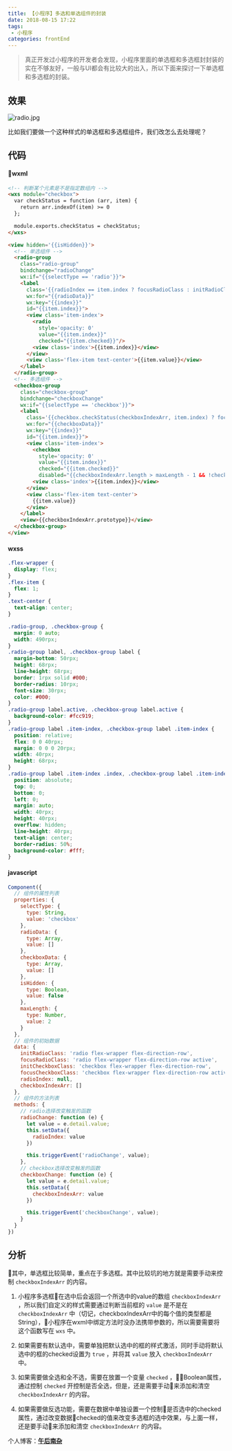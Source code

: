 ```yaml
---
title: 【小程序】多选和单选组件的封装
date: 2018-08-15 17:22
tags:
 - 小程序  
categories: frontEnd
---
```


> 真正开发过小程序的开发者会发现，小程序里面的单选框和多选框封封装的实在不够友好，一般与UI都会有比较大的出入，所以下面来探讨一下单选框和多选框的封装。

<!-- more -->

## 效果

![radio.jpg](https://upload-images.jianshu.io/upload_images/4660406-8105fc181c9d2180.jpg?imageMogr2/auto-orient/strip%7CimageView2/2/w/1240)

比如我们要做一个这种样式的单选框和多选框组件，我们改怎么去处理呢？

## 代码

#### wxml

```html
<!-- 判断某个元素是不是指定数组内 -->
<wxs module="checkbox">
  var checkStatus = function (arr, item) {
    return arr.indexOf(item) >= 0
  };

  module.exports.checkStatus = checkStatus;
</wxs>

<view hidden='{{isHidden}}'>
  <!-- 单选组件 -->
  <radio-group 
    class="radio-group" 
    bindchange="radioChange" 
    wx:if="{{selectType == 'radio'}}">
    <label 
      class='{{radioIndex == item.index ? focusRadioClass : initRadioClass}}' 
      wx:for="{{radioData}}" 
      wx:key="{{index}}"
      id="{{item.index}}">
      <view class='item-index'>
        <radio 
          style='opacity: 0' 
          value="{{item.index}}" 
          checked="{{item.checked}}"/>
        <view class='index'>{{item.index}}</view>
      </view>
      <view class='flex-item text-center'>{{item.value}}</view>
    </label>
  </radio-group>
  <!-- 多选组件 -->
  <checkbox-group 
    class="checkbox-group" 
    bindchange="checkboxChange" 
    wx:if="{{selectType == 'checkbox'}}">
    <label 
      class='{{checkbox.checkStatus(checkboxIndexArr, item.index) ? focusCheckboxClass : initCheckboxClass}}' 
      wx:for="{{checkboxData}}"
      wx:key="{{index}}"
      id="{{item.index}}">
      <view class='item-index'>
        <checkbox 
          style='opacity: 0' 
          value="{{item.index}}" 
          checked="{{item.checked}}"
          disabled="{{checkboxIndexArr.length > maxLength - 1 && !checkbox.checkStatus(checkboxIndexArr, item.index)}}"/>
        <view class='index'>{{item.index}}</view>
      </view>
      <view class='flex-item text-center'>
        {{item.value}}
      </view>
    </label>
    <view>{{checkboxIndexArr.prototype}}</view>
  </checkbox-group>
</view>
```

#### wxss

```css
.flex-wrapper {
  display: flex;
}
.flex-item {
  flex: 1;
}
.text-center {
  text-align: center;
}

.radio-group, .checkbox-group {
  margin: 0 auto;
  width: 490rpx;
}
.radio-group label, .checkbox-group label {
  margin-bottom: 50rpx; 
  height: 68rpx;
  line-height: 68rpx;
  border: 1rpx solid #000;
  border-radius: 10rpx;
  font-size: 30rpx;
  color: #000;
}
.radio-group label.active, .checkbox-group label.active {
  background-color: #fcc919;
}
.radio-group label .item-index, .checkbox-group label .item-index {
  position: relative;
  flex: 0 0 40rpx;
  margin: 0 0 0 20rpx;
  width: 40rpx;
  height: 68rpx;
}
.radio-group label .item-index .index, .checkbox-group label .item-index .index {
  position: absolute;
  top: 0;
  bottom: 0;
  left: 0;
  margin: auto;
  width: 40rpx;
  height: 40rpx;
  overflow: hidden;
  line-height: 40rpx;
  text-align: center;
  border-radius: 50%;
  background-color: #fff;
}
```

#### javascript

```javascript
Component({
  // 组件的属性列表
  properties: {
    selectType: {
      type: String,
      value: 'checkbox'
    },
    radioData: {
      type: Array,
      value: []
    },
    checkboxData: {
      type: Array,
      value: []
    },
    isHidden: {
      type: Boolean,
      value: false
    },
    maxLength: {
      type: Number,
      value: 2
    }
  },
  // 组件的初始数据
  data: {
    initRadioClass: 'radio flex-wrapper flex-direction-row',
    focusRadioClass: 'radio flex-wrapper flex-direction-row active',
    initCheckboxClass: 'checkbox flex-wrapper flex-direction-row',
    focusCheckboxClass: 'checkbox flex-wrapper flex-direction-row active',
    radioIndex: null,
    checkboxIndexArr: []
  },
  // 组件的方法列表
  methods: {
    // radio选择改变触发的函数
    radioChange: function (e) {
      let value = e.detail.value;
      this.setData({
        radioIndex: value
      })

      this.triggerEvent('radioChange', value);
    },
    // checkbox选择改变触发的函数
    checkboxChange: function (e) {
      let value = e.detail.value;
      this.setData({
        checkboxIndexArr: value
      })

      this.triggerEvent('checkboxChange', value);
    }
  }
})
```

## 分析

其中，单选框比较简单，重点在于多选框。其中比较坑的地方就是需要手动来控制 `checkboxIndexArr` 的内容。<br>

1. 小程序多选框在选中后会返回一个所选中的value的数组 `checkboxIndexArr` ，所以我们自定义的样式需要通过判断当前框的 `value` 是不是在 `checkboxIndexArr` 中（切记，checkboxIndexArr中的每个值的类型都是String），小程序在wxml中绑定方法时没办法携带参数的，所以需要需要将这个函数写在 `wxs` 中。 

2. 如果需要有默认选中，需要单独把默认选中的框的样式激活，同时手动将默认选中的框的checked设置为 `true` ，并将其 `value` 放入 `checkboxIndexArr` 中。

3. 如果需要做全选和全不选，需要在放置一个变量 `checked` ，Boolean属性，通过控制 `checked` 开控制是否全选，但是，还是需要手动来添加和清空 `checkboxIndexArr` 的内容。

4. 如果需要做反选功能，需要在数据中单独设置一个控制是否选中的checked属性，通过改变数据checked的值来改变多选框的选中效果，与上面一样，还是要手动来添加和清空 `checkboxIndexArr` 的内容。



个人博客：[**午后南杂**](http://recoluan.gitlab.io) 